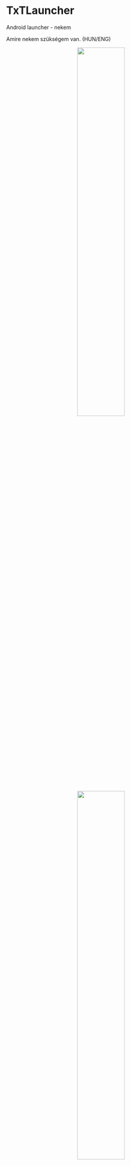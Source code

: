 # TxTLauncher
Android launcher - nekem

Amire nekem szükségem van.
(HUN/ENG)

<p align=center>
  <kbd width=50%><img width=50% src="./img/screen-hu-1.png"></kbd>
  <br /><br />
  <kbd><img width=50% src="./img/screen-hu-2.png"></kbd>
  <br /><br />
  <kbd><img width=50% src="./img/screen-alt-hu-1.png"></kbd>
  <br /><br />
  <kbd><img width=50% src="./img/screen-alt-hu-2.png"></kbd>
  <br /><br />
  <kbd><img src="./img/screen1.png"></kbd>
  <br /><br />
  <kbd><img src="./img/screen2.png"></kbd>
  <br /><br />
  <kbd><img src="./img/screen3.png"></kbd>
  <br /><br />
  <kbd><img src="./img/screen4.png"></kbd>
  <br /><br />
</p>

